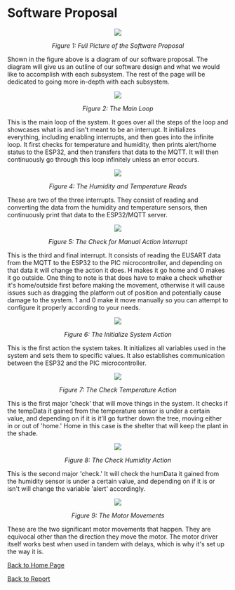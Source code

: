 # Software Proposal

<p align="center">
  <img src = "https://github.com/Team207-S2024/team207-s2024/assets/156377035/8b84c7f2-362e-4973-926b-3156ad32424d" />
</p>


<p align="center">
  <i>Figure 1: Full Picture of the Software Proposal</i>
</p>

Shown in the figure above is a diagram of our software proposal. The diagram will give us an outline of our software design and what we would like to accomplish with each subsystem. The rest of the page will be dedicated to going more in-depth with each subsystem. 

<p align="center">
  <img src = "https://github.com/Team207-S2024/team207-s2024/assets/157151171/140d4266-cc05-446d-b7d4-ed13b9fd61fb" />
</p>

<p align="center">
  <i>Figure 2: The Main Loop</i>
</p>

This is the main loop of the system. It goes over all the steps of the loop and showcases what is and isn't meant to be an interrupt. It initializes everything, including enabling interrupts, and then goes into the infinite loop. It first checks for temperature and humidity, then prints alert/home status to the ESP32, and then transfers that data to the MQTT. It will then continuously go through this loop infinitely unless an error occurs. 

<p align="center">
  <img src = "https://github.com/Team207-S2024/team207-s2024/assets/156377035/d7090c55-e8d6-444a-84fd-04a7082b39dc" />
</p>

<p align="center">
  <i>Figure 4: The Humidity and Temperature Reads</i>
</p>

These are two of the three interrupts. They consist of reading and converting the data from the humidity and temperature sensors, then continuously print that data to the ESP32/MQTT server. 

<p align="center">
  <img src = "https://github.com/Team207-S2024/team207-s2024/assets/156377035/6967764a-ae32-4fc6-98e1-c420724b97fa" />
</p>

<p align="center">
  <i>Figure 5: The Check for Manual Action Interrupt</i>
</p>

This is the third and final interrupt. It consists of reading the EUSART data from the MQTT to the ESP32 to the PIC microcontroller, and depending on that data it will change the action it does. H makes it go home and O makes it go outside. One thing to note is that does have to make a check whether it's home/outside first before making the movement, otherwise it will cause issues such as dragging the platform out of position and potentially cause damage to the system. 1 and 0 make it move manually so you can attempt to configure it properly according to your needs. 

<p align="center">
  <img src = "https://github.com/Team207-S2024/team207-s2024/assets/156377035/6967764a-ae32-4fc6-98e1-c420724b97fa" />
</p>

<p align="center">
  <i>Figure 6: The Initialize System Action</i>
</p>
This is the first action the system takes. It initializes all variables used in the system and sets them to specific values. It also establishes communication between the ESP32 and the PIC microcontroller. 

<p align="center">
  <img src = "https://github.com/Team207-S2024/team207-s2024/assets/156377035/a566cb06-7fa1-4c70-8947-d00d5137d645" />
</p>

<p align="center">
  <i>Figure 7: The Check Temperature Action </i>
</p>

This is the first major 'check' that will move things in the system. It checks if the tempData it gained from the temperature sensor is under a certain value, and depending on if it is it'll go further down the tree, moving either in or out of 'home.' Home in this case is the shelter that will keep the plant in the shade. 

<p align="center">
  <img src = "https://github.com/Team207-S2024/team207-s2024/assets/156377035/a5575a37-5515-45ec-8b08-33b397c96d3b" />
</p>

<p align="center">
  <i>Figure 8: The Check Humidity Action </i>
</p>

This is the second major 'check.' It will check the humData it gained from the humidity sensor is under a certain value, and depending on if it is or isn't will change the variable 'alert' accordingly. 

<p align="center">
  <img src = "https://github.com/Team207-S2024/team207-s2024/assets/156377035/43162e56-2531-4adf-ba5f-b3c71b59c26e" />
</p>

<p align="center">
  <i>Figure 9: The Motor Movements </i>
</p>

These are the two significant motor movements that happen. They are equivocal other than the direction they move the motor. The motor driver itself works best when used in tandem with delays, which is why it's set up the way it is. 

[Back to Home Page](/team207-s2024)

[Back to Report](report)

